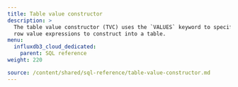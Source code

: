 ```yaml
---
title: Table value constructor
description: >
  The table value constructor (TVC) uses the `VALUES` keyword to specify a set of
  row value expressions to construct into a table.
menu:
  influxdb3_cloud_dedicated:
    parent: SQL reference
weight: 220

source: /content/shared/sql-reference/table-value-constructor.md
---
```


<!-- 
The content of this page is at /content/shared/sql-reference/table-value-constructor.md
-->
